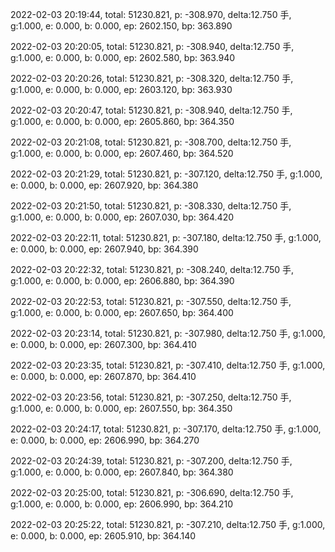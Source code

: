 2022-02-03 20:19:44, total: 51230.821, p: -308.970, delta:12.750 手, g:1.000, e: 0.000, b: 0.000, ep: 2602.150, bp: 363.890

2022-02-03 20:20:05, total: 51230.821, p: -308.940, delta:12.750 手, g:1.000, e: 0.000, b: 0.000, ep: 2602.580, bp: 363.940

2022-02-03 20:20:26, total: 51230.821, p: -308.320, delta:12.750 手, g:1.000, e: 0.000, b: 0.000, ep: 2603.120, bp: 363.930

2022-02-03 20:20:47, total: 51230.821, p: -308.940, delta:12.750 手, g:1.000, e: 0.000, b: 0.000, ep: 2605.860, bp: 364.350

2022-02-03 20:21:08, total: 51230.821, p: -308.700, delta:12.750 手, g:1.000, e: 0.000, b: 0.000, ep: 2607.460, bp: 364.520

2022-02-03 20:21:29, total: 51230.821, p: -307.120, delta:12.750 手, g:1.000, e: 0.000, b: 0.000, ep: 2607.920, bp: 364.380

2022-02-03 20:21:50, total: 51230.821, p: -308.330, delta:12.750 手, g:1.000, e: 0.000, b: 0.000, ep: 2607.030, bp: 364.420

2022-02-03 20:22:11, total: 51230.821, p: -307.180, delta:12.750 手, g:1.000, e: 0.000, b: 0.000, ep: 2607.940, bp: 364.390

2022-02-03 20:22:32, total: 51230.821, p: -308.240, delta:12.750 手, g:1.000, e: 0.000, b: 0.000, ep: 2606.880, bp: 364.390

2022-02-03 20:22:53, total: 51230.821, p: -307.550, delta:12.750 手, g:1.000, e: 0.000, b: 0.000, ep: 2607.650, bp: 364.400

2022-02-03 20:23:14, total: 51230.821, p: -307.980, delta:12.750 手, g:1.000, e: 0.000, b: 0.000, ep: 2607.300, bp: 364.410

2022-02-03 20:23:35, total: 51230.821, p: -307.410, delta:12.750 手, g:1.000, e: 0.000, b: 0.000, ep: 2607.870, bp: 364.410

2022-02-03 20:23:56, total: 51230.821, p: -307.250, delta:12.750 手, g:1.000, e: 0.000, b: 0.000, ep: 2607.550, bp: 364.350

2022-02-03 20:24:17, total: 51230.821, p: -307.170, delta:12.750 手, g:1.000, e: 0.000, b: 0.000, ep: 2606.990, bp: 364.270

2022-02-03 20:24:39, total: 51230.821, p: -307.200, delta:12.750 手, g:1.000, e: 0.000, b: 0.000, ep: 2607.840, bp: 364.380

2022-02-03 20:25:00, total: 51230.821, p: -306.690, delta:12.750 手, g:1.000, e: 0.000, b: 0.000, ep: 2606.990, bp: 364.210

2022-02-03 20:25:22, total: 51230.821, p: -307.210, delta:12.750 手, g:1.000, e: 0.000, b: 0.000, ep: 2605.910, bp: 364.140